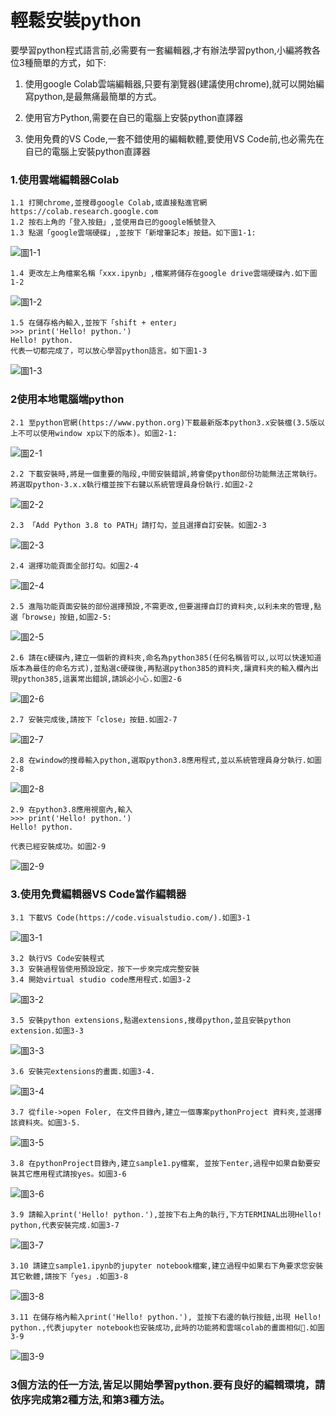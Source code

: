 # 輕鬆安裝python
要學習python程式語言前,必需要有一套編輯器,才有辦法學習python,小編將教各位3種簡單的方式，如下: 

1. 使用google Colab雲端編輯器,只要有瀏覽器(建議使用chrome),就可以開始編寫python,是最無痛最簡單的方式。 
	 
2. 使用官方Python,需要在自已的電腦上安裝python直譯器

3. 使用免費的VS Code,一套不錯使用的編輯軟體,要使用VS Code前,也必需先在自已的電腦上安裝python直譯器


### 1.使用雲端編輯器Colab
	1.1 打開chrome,並搜尋google Colab,或直接點進官網https://colab.research.google.com
	1.2 按右上角的「登入按鈕」,並使用自已的google帳號登入
	1.3 點選「google雲端硬碟」,並按下「新增筆記本」按鈕。如下圖1-1: 

![圖1-1](./image/image1.png)
	
	1.4 更改左上角檔案名稱「xxx.ipynb」,檔案將儲存在google drive雲端硬碟內.如下圖1-2
	
![圖1-2](./image/image2.png)

	1.5 在儲存格內輸入,並按下「shift + enter」
	>>> print('Hello! python.')
	Hello! python.
	代表一切都完成了，可以放心學習python語言。如下圖1-3
	
![圖1-3](./image/image3.png)

### 2使用本地電腦端python 
	2.1 至python官網(https://www.python.org)下載最新版本python3.x安裝檔(3.5版以上不可以使用window xp以下的版本)。如圖2-1:
	
![圖2-1](./image/image4.png)

	2.2 下載安裝時,將是一個重要的階段,中間安裝錯誤,將會使python部份功能無法正常執行。將選取python-3.x.x執行檔並按下右鍵以系統管理員身份執行.如圖2-2
	
![圖2-2](./image/image5.png)
	
	2.3 「Add Python 3.8 to PATH」請打勾，並且選擇自訂安裝。如圖2-3

![圖2-3](./image/image6.png) 

	2.4 選擇功能頁面全部打勾。如圖2-4
	
![圖2-4](./image/image7.png)

	2.5 進階功能頁面安裝的部份選擇預設,不需更改,但要選擇自訂的資料夾,以利未來的管理,點選「browse」按鈕,如圖2-5:
	
![圖2-5](./image/image8.png)

	2.6 請在c硬碟內,建立一個新的資料夾,命名為python385(任何名稱皆可以,以可以快速知道版本為最佳的命名方式),並點選c硬碟後,再點選python385的資料夾,讓資料夾的輸入欄內出現python385,這裏常出錯誤,請誤必小心.如圖2-6
	
![圖2-6](./image/image9.png)
	
	2.7 安裝完成後,請按下「close」按鈕.如圖2-7
	
![圖2-7](./image/image10.png)

	2.8 在window的搜尋輸入python,選取python3.8應用程式,並以系統管理員身分執行.如圖2-8
	
![圖2-8](./image/image11.png)

	2.9 在python3.8應用視窗內,輸入
	>>> print('Hello! python.')
	Hello! python.
	
	代表已經安裝成功。如圖2-9
	
![圖2-9](./image/image12.png)

### 3.使用免費編輯器VS Code當作編輯器
	3.1 下載VS Code(https://code.visualstudio.com/).如圖3-1
	
![圖3-1](./image/image13.png)

	3.2 執行VS Code安裝程式
	3.3 安裝過程皆使用預設設定，按下一步來完成完整安裝
	3.4 開始virtual studio code應用程式.如圖3-2
	
![圖3-2](./image/image14.png)

	3.5 安裝python extensions,點選extensions,搜尋python,並且安裝python extension.如圖3-3

![圖3-3](./image/image15.png)

	3.6 安裝完extensions的畫面.如圖3-4.
	
![圖3-4](./image/image16.png)
	
	3.7 從file->open Foler, 在文件目錄內,建立一個專案pythonProject 資料夾,並選擇該資料夾。如圖3-5.
	
![圖3-5](./image/image17.png)

	3.8 在pythonProject目錄內,建立sample1.py檔案, 並按下enter,過程中如果自動要安裝其它應用程式請按yes。如圖3-6

![圖3-6](./image/image18.png)

	3.9 請輸入print('Hello! python.'),並按下右上角的執行,下方TERMINAL出現Hello! python,代表安裝完成.如圖3-7
	
![圖3-7](./image/image19.png)

	3.10 請建立sample1.ipynb的jupyter notebook檔案,建立過程中如果右下角要求您安裝其它軟體,請按下「yes」.如圖3-8
	
![圖3-8](./image/image20.png)

	3.11 在儲存格內輸入print('Hello! python.'), 並按下右邊的執行按鈕,出現 Hello! python.,代表jupyter notebook也安裝成功,此時的功能將和雲端colab的畫面相似.如圖3-9
	
![圖3-9](./image/image21.png)

### 3個方法的任一方法,皆足以開始學習python.要有良好的編輯環境，請依序完成第2種方法,和第3種方法。




	




	
	
	


	
	


	



	
	

	
	
	